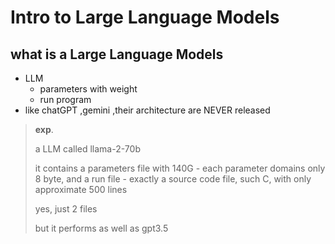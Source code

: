 # Intro to Large Language Models

## what is a Large Language Models

- LLM
  - parameters with weight
  - run program
- like chatGPT ,gemini ,their architecture are NEVER released

> **exp**.
>
> a LLM called llama-2-70b
>
> it contains a parameters file with  140G - each parameter domains only 8 byte, and a run file - exactly a source code file, such C, with only approximate 500 lines
>
> yes, just 2 files
>
> but it performs as well as gpt3.5

